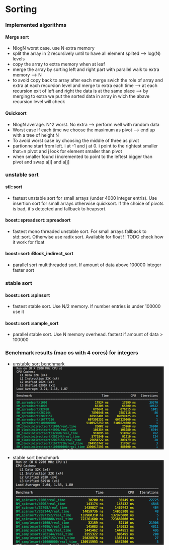 # Sorting
  
###  Implemented algorithms
  #### Merge sort
  - NlogN worst case. use N extra memory
  - split the array in 2 recursively until to have all element splited --> log(N) levels
  - copy the array to extra memory when at leaf
  - merge the array by sorting left and right part with parallel walk to extra memory --> N
  - to avoid copy back to array after each merge swich the role of array and extra at each recursion level and merge to extra each time --> at each recursion exit of left and right the data is at the same place --> by merging to extra we put the sorted data in array in wich the abave recursion level will check

  #### Quicksort
  - NlogN average. N^2 worst. No extra --> perform well with random data
  - Worst case if each time we choose the maximum as pivot --> end up with a tree of height N
  - To avoid worst case by choosing the middle of three as pivot
  - partionne start from left. i at -1 and j at 0. i point to the rightest smaller that=n pivot and j look for element smaller than pivot
  - when smaller found i incremented to point to the leftest bigger than pivot and swap a[i] and a[j] 

### unstable sort
#### stl::sort
  - fastest unstable sort for small arrays (under 4000 integer entris). Use insertion sort for small arrays otherwise quicksort. If the choice of pivots is bad, it's detected and fallback to heapsort.

#### boost::spreadsort::spreadsort
  - fastest mono threaded unstable sort. For small arrays fallback to std::sort. Otherwise use radix sort. Available for float !! TODO check how it work for float

#### boost::sort::Block_indirect_sort
  - parallel sort multithreaded sort. If amount of data above 100000 integer faster sort

### stable sort
  #### boost::sort::spinsort
  - fastest stable sort. Use N/2 memory. If number entries is under 100000 use it
  
  #### boost::sort::sample_sort
  - parallel stable sort. Use N memory overhead. fastest if amount of data > 100000

### Benchmark results (mac os with 4 cores) for integers
  - unstable sort benchmark
  ![unstable sort](./images/unstableSort.png?raw=true)

  - stable sort benchmark
  ![stable sort](./images/stableSort.png?raw=true)

